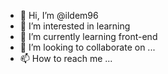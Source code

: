 - 👋 Hi, I’m @ildem96
- 👀 I’m interested in learning 
- 🌱 I’m currently learning front-end
- 💞️ I’m looking to collaborate on ...
- 📫 How to reach me ...

<!---
ildem96/ildem96 is a ✨ special ✨ repository because its `README.md` (this file) appears on your GitHub profile.
You can click the Preview link to take a look at your changes.
--->
